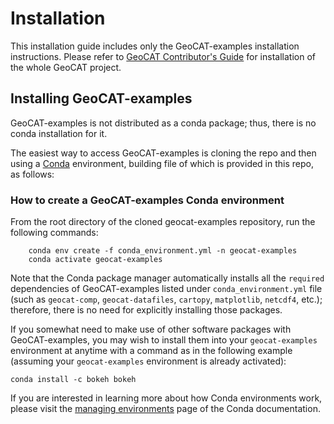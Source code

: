 # Installation

This installation guide includes only the GeoCAT-examples installation instructions.
Please refer to [GeoCAT Contributor's Guide](https://geocat.ucar.edu/pages/contributing.html) for installation of
the whole GeoCAT project.


## Installing GeoCAT-examples

GeoCAT-examples is not distributed as a conda package; thus, there is no conda installation for it.

The easiest way to access GeoCAT-examples is cloning the repo and then using a
[Conda](http://conda.pydata.org/docs/) environment, building file of which is provided in this repo, as follows:

### How to create a GeoCAT-examples Conda environment

From the root directory of the cloned geocat-examples repository, run the following commands:
```
    conda env create -f conda_environment.yml -n geocat-examples
    conda activate geocat-examples
```

Note that the Conda package manager automatically installs all the `required`
dependencies of GeoCAT-examples listed under `conda_environment.yml` file (such as `geocat-comp`,
`geocat-datafiles`, `cartopy`, `matplotlib`, `netcdf4`, etc.); therefore, there is no need for
explicitly installing those packages.

If you somewhat need to make use of other software packages with GeoCAT-examples, you may wish
to install them into your `geocat-examples` environment at anytime with a command as in the
following example (assuming your `geocat-examples` environment is already activated):

    conda install -c bokeh bokeh

If you are interested in learning more about how Conda environments work, please visit
the [managing environments](https://docs.conda.io/projects/conda/en/latest/user-guide/tasks/manage-environments.html)
page of the Conda documentation.
